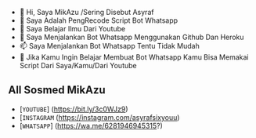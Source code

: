 - 👋 Hi, Saya MikAzu /Sering Disebut Asyraf
- 👀 Saya Adalah PengRecode Script Bot Whatsapp
- 🌱 Saya Belajar Ilmu Dari Youtube
- 💞️ Saya Menjalankan Bot Whatsapp Menggunakan Github Dan Heroku
- 📫 Saya Menjalankan Bot Whatsapp Tentu Tidak Mudah
- 🔰 Jika Kamu Ingin Belajar Membuat Bot Whatsapp Kamu Bisa Memakai Script Dari Saya/Kamu/Dari Youtube

## All Sosmed MikAzu
* [`YOUTUBE`] (https://bit.ly/3c0WJz9)
* [`INSTAGRAM` (https://instagram.com/asyrafsixyouu)
* [`WHATSAPP`] (https://wa.me/6281946945315?)

<!---
ASYRAFBOTZ/ASYRAFBOTZ is a ✨ special ✨ repository because its `README.md` (this file) appears on your GitHub profile.
You can click the Preview link to take a look at your changes.
--->
